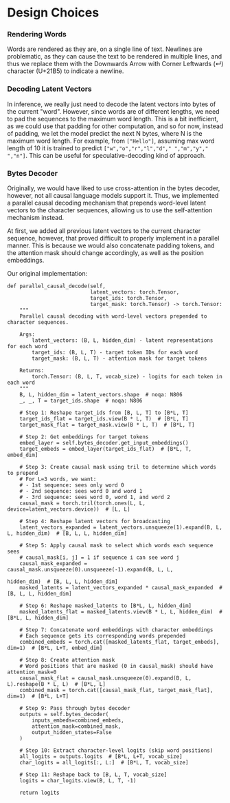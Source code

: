 # Design Choices

### Rendering Words

Words are rendered as they are, on a single line of text.
Newlines are problematic, as they can cause the text to be rendered in multiple lines, and thus we replace them
with the Downwards Arrow with Corner Leftwards (↵) character (U+21B5) to indicate a newline.

### Decoding Latent Vectors

In inference, we really just need to decode the latent vectors into bytes of the current "word".
However, since words are of different lengths, we need to pad the sequences to the maximum word length.
This is a bit inefficient, as we could use that padding for other computation, and so for now, instead of padding,
we let the model predict the next N bytes, where N is the maximum word length.
For example, from `["Hello"]`, assuming max word length of 10 it is trained to 
predict `["w","o","r","l","d"," ","m","y"," ","n"]`. 
This can be useful for speculative-decoding kind of approach.

### Bytes Decoder

Originally, we would have liked to use cross-attention in the bytes decoder,
however, not all causal language models support it.
Thus, we implemented a parallel causal decoding mechanism that prepends word-level latent vectors to the character
sequences, allowing us to use the self-attention mechanism instead.

At first, we added all previous latent vectors to the current character sequence,
however, that proved difficult to properly implement in a parallel manner.
This is because we would also concatenate padding tokens, and the attention mask should change accordingly,
as well as the position embeddings.

Our original implementation:

```pycon
def parallel_causal_decode(self,
                           latent_vectors: torch.Tensor,
                           target_ids: torch.Tensor,
                           target_mask: torch.Tensor) -> torch.Tensor:
    """
    Parallel causal decoding with word-level vectors prepended to character sequences.

    Args:
        latent_vectors: (B, L, hidden_dim) - latent representations for each word
        target_ids: (B, L, T) - target token IDs for each word
        target_mask: (B, L, T) - attention mask for target tokens

    Returns:
        torch.Tensor: (B, L, T, vocab_size) - logits for each token in each word
    """
    B, L, hidden_dim = latent_vectors.shape  # noqa: N806
    _, _, T = target_ids.shape  # noqa: N806

    # Step 1: Reshape target_ids from [B, L, T] to [B*L, T]
    target_ids_flat = target_ids.view(B * L, T)  # [B*L, T]
    target_mask_flat = target_mask.view(B * L, T)  # [B*L, T]

    # Step 2: Get embeddings for target tokens
    embed_layer = self.bytes_decoder.get_input_embeddings()
    target_embeds = embed_layer(target_ids_flat)  # [B*L, T, embed_dim]

    # Step 3: Create causal mask using tril to determine which words to prepend
    # For L=3 words, we want:
    # - 1st sequence: sees only word 0
    # - 2nd sequence: sees word 0 and word 1
    # - 3rd sequence: sees word 0, word 1, and word 2
    causal_mask = torch.tril(torch.ones(L, L, device=latent_vectors.device))  # [L, L]

    # Step 4: Reshape latent vectors for broadcasting
    latent_vectors_expanded = latent_vectors.unsqueeze(1).expand(B, L, L, hidden_dim)  # [B, L, L, hidden_dim]

    # Step 5: Apply causal mask to select which words each sequence sees
    # causal_mask[i, j] = 1 if sequence i can see word j
    causal_mask_expanded = causal_mask.unsqueeze(0).unsqueeze(-1).expand(B, L, L,
                                                                         hidden_dim)  # [B, L, L, hidden_dim]
    masked_latents = latent_vectors_expanded * causal_mask_expanded  # [B, L, L, hidden_dim]

    # Step 6: Reshape masked_latents to [B*L, L, hidden_dim]
    masked_latents_flat = masked_latents.view(B * L, L, hidden_dim)  # [B*L, L, hidden_dim]

    # Step 7: Concatenate word embeddings with character embeddings
    # Each sequence gets its corresponding words prepended
    combined_embeds = torch.cat([masked_latents_flat, target_embeds], dim=1)  # [B*L, L+T, embed_dim]

    # Step 8: Create attention mask
    # Word positions that are masked (0 in causal_mask) should have attention_mask=0
    causal_mask_flat = causal_mask.unsqueeze(0).expand(B, L, L).reshape(B * L, L)  # [B*L, L]
    combined_mask = torch.cat([causal_mask_flat, target_mask_flat], dim=1)  # [B*L, L+T]

    # Step 9: Pass through bytes decoder
    outputs = self.bytes_decoder(
        inputs_embeds=combined_embeds,
        attention_mask=combined_mask,
        output_hidden_states=False
    )

    # Step 10: Extract character-level logits (skip word positions)
    all_logits = outputs.logits  # [B*L, L+T, vocab_size]
    char_logits = all_logits[:, L:]  # [B*L, T, vocab_size]

    # Step 11: Reshape back to [B, L, T, vocab_size]
    logits = char_logits.view(B, L, T, -1)

    return logits
```